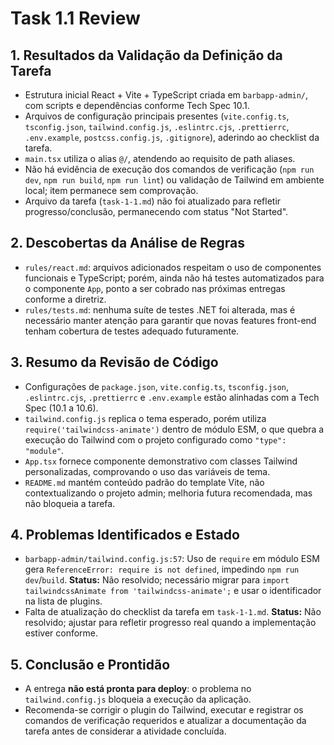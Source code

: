 # Task 1.1 Review

## 1. Resultados da Validação da Definição da Tarefa
- Estrutura inicial React + Vite + TypeScript criada em `barbapp-admin/`, com scripts e dependências conforme Tech Spec 10.1.
- Arquivos de configuração principais presentes (`vite.config.ts`, `tsconfig.json`, `tailwind.config.js`, `.eslintrc.cjs`, `.prettierrc`, `.env.example`, `postcss.config.js`, `.gitignore`), aderindo ao checklist da tarefa.
- `main.tsx` utiliza o alias `@/`, atendendo ao requisito de path aliases.
- Não há evidência de execução dos comandos de verificação (`npm run dev`, `npm run build`, `npm run lint`) ou validação de Tailwind em ambiente local; item permanece sem comprovação.
- Arquivo da tarefa (`task-1-1.md`) não foi atualizado para refletir progresso/conclusão, permanecendo com status "Not Started".

## 2. Descobertas da Análise de Regras
- `rules/react.md`: arquivos adicionados respeitam o uso de componentes funcionais e TypeScript; porém, ainda não há testes automatizados para o componente `App`, ponto a ser cobrado nas próximas entregas conforme a diretriz.
- `rules/tests.md`: nenhuma suíte de testes .NET foi alterada, mas é necessário manter atenção para garantir que novas features front-end tenham cobertura de testes adequado futuramente.

## 3. Resumo da Revisão de Código
- Configurações de `package.json`, `vite.config.ts`, `tsconfig.json`, `.eslintrc.cjs`, `.prettierrc` e `.env.example` estão alinhadas com a Tech Spec (10.1 a 10.6).
- `tailwind.config.js` replica o tema esperado, porém utiliza `require('tailwindcss-animate')` dentro de módulo ESM, o que quebra a execução do Tailwind com o projeto configurado como `"type": "module"`.
- `App.tsx` fornece componente demonstrativo com classes Tailwind personalizadas, comprovando o uso das variáveis de tema.
- `README.md` mantém conteúdo padrão do template Vite, não contextualizando o projeto admin; melhoria futura recomendada, mas não bloqueia a tarefa.

## 4. Problemas Identificados e Estado
- `barbapp-admin/tailwind.config.js:57`: Uso de `require` em módulo ESM gera `ReferenceError: require is not defined`, impedindo `npm run dev`/`build`. **Status:** Não resolvido; necessário migrar para `import tailwindcssAnimate from 'tailwindcss-animate';` e usar o identificador na lista de plugins.
- Falta de atualização do checklist da tarefa em `task-1-1.md`. **Status:** Não resolvido; ajustar para refletir progresso real quando a implementação estiver conforme.

## 5. Conclusão e Prontidão
- A entrega **não está pronta para deploy**: o problema no `tailwind.config.js` bloqueia a execução da aplicação.
- Recomenda-se corrigir o plugin do Tailwind, executar e registrar os comandos de verificação requeridos e atualizar a documentação da tarefa antes de considerar a atividade concluída.
